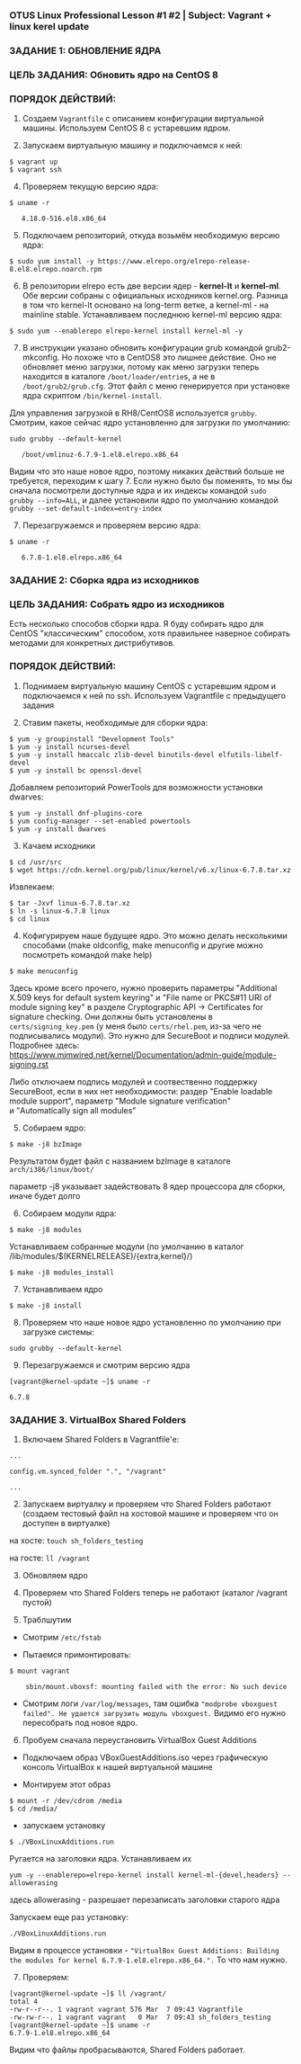 ### OTUS Linux Professional Lesson #1 #2 | Subject: Vagrant + linux kerel update
 
### ЗАДАНИЕ 1: ОБНОВЛЕНИЕ ЯДРА

### ЦЕЛЬ ЗАДАНИЯ: Обновить ядро на CentOS 8

### ПОРЯДОК ДЕЙСТВИЙ:

1. Создаем `Vagrantfile` с описанием конфигурации виртуальной машины. Используем CentOS 8 с устаревшим ядром.

2. Запускаем виртуальную машину и подключаемся к ней:
```
$ vagrant up
$ vagrant ssh
```
4. Проверяем текущую версию ядра:
```
$ uname -r
   
   4.18.0-516.el8.x86_64
```
5. Подключаем репозиторий, откуда возьмём необходимую версию ядра:
```
$ sudo yum install -y https://www.elrepo.org/elrepo-release-8.el8.elrepo.noarch.rpm 
```
6. В репозитории elrepo есть две версии ядер - **kernel-lt** и **kernel-ml**. Обе версии собраны с официальных исходников kernel.org.
Разница в том что kernel-lt основано на long-term ветке, а kernel-ml - на mainline stable. 
Устанавливаем последнюю kernel-ml версию ядра:
```
$ sudo yum --enablerepo elrepo-kernel install kernel-ml -y
```
7. В инструкции указано обновить конфигурации grub командой grub2-mkconfig. Но похоже что в CentOS8 это лишнее действие. Оно не обновляет меню загрузки,
потому как меню загрузки теперь находится в каталоге `/boot/loader/entrie`s, а не в `/boot/grub2/grub.cfg`. Этот файл с меню генерируется при установке ядра скриптом `/bin/kernel-install`.

Для управления загрузкой в RH8/CentOS8 используется `grubby`. Cмотрим, какое сейчас ядро установленно для загрузки по умолчанию:
```
sudo grubby --default-kernel
   
   /boot/vmlinuz-6.7.9-1.el8.elrepo.x86_64
```  
Видим что это наше новое ядро, поэтому никаких действий больше не требуется, переходим к шагу 7. Если нужно было бы поменять, то мы бы сначала посмотрели доступные ядра и их индексы 
командой `sudo grubby --info=ALL`, и далее установили ядро по умолчанию командой `grubby --set-default-index=entry-index`

7. Перезагружаемся и проверяем версию ядра:
```
$ uname -r
   
   6.7.8-1.el8.elrepo.x86_64
```


### ЗАДАНИЕ 2: Сборка ядра из исходников

### ЦЕЛЬ ЗАДАНИЯ: Собрать ядро из исходников

Есть несколько способов сборки ядра. Я буду собирать ядро для CentOS "классическим" способом, хотя правильнее наверное собирать методами для конкретных дистрибутивов.

### ПОРЯДОК ДЕЙСТВИЙ:

1. Поднимаем виртуальную машину CentOS с устаревшим ядром и подключаемся к ней по ssh. Используем Vagrantfile с предыдущего задания

2. Ставим пакеты, необходимые для сборки ядра:
```
$ yum -y groupinstall "Development Tools"
$ yum -y install ncurses-devel
$ yum -y install hmaccalc zlib-devel binutils-devel elfutils-libelf-devel
$ yum -y install bc openssl-devel
```
Добавляем репозиторий PowerTools для возможности установки dwarves:
```
$ yum -y install dnf-plugins-core
$ yum config-manager --set-enabled powertools
$ yum -y install dwarves
```
3. Качаем исходники
```
$ cd /usr/src
$ wget https://cdn.kernel.org/pub/linux/kernel/v6.x/linux-6.7.8.tar.xz
```
Извлекаем:
```
$ tar -Jxvf linux-6.7.8.tar.xz
$ ln -s linux-6.7.8 linux
$ cd linux
```
4. Кофигурируем наше будущее ядро. Это можно делать несколькими способами (make oldconfig, make menuconfig и другие можно посмотреть командой make help)
```
$ make menuconfig
```
Здесь кроме всего прочего, нужно проверить параметры "Additional X.509 keys for default system keyring" и "File name or PKCS#11 URI of module signing key" в разделе
Cryptographic API -> Certificates for signature checking. Они должны быть установлены в `certs/signing_key.pem` (у меня было `certs/rhel.pem`, из-за чего не подписывались модули). 
Это нужно для SecureBoot и подписи модулей. Подробнее здесь: https://www.mjmwired.net/kernel/Documentation/admin-guide/module-signing.rst

Либо отключаем подпись модулей и соотвественно поддержку SecureBoot, если в них нет необходимости: раздер "Enable loadable module support", параметр "Module signature verification"  
и "Automatically sign all modules"

5. Собираем ядро:
```
$ make -j8 bzImage
```
Результатом будет файл с названием bzImage в каталоге `arch/i386/linux/boot/`

параметр -j8 указывает задействовать 8 ядер процессора для сборки, иначе будет долго

6. Собираем модули ядра: 
```
$ make -j8 modules
```
Устанавливаем собранные модули (по умолчанию в каталог /lib/modules/$(KERNELRELEASE)/{extra,kernel}/)
```
$ make -j8 modules_install 
```
7. Устанавливаем ядро
```
$ make -j8 install
```
8. Проверяем что наше новое ядро установленно по умолчанию при загрузке системы:
```
sudo grubby --default-kernel
```
9. Перезагружаемся и смотрим версию ядра
```
[vagrant@kernel-update ~]$ uname -r

6.7.8
```

### ЗАДАНИЕ 3. VirtualBox Shared Folders

1. Включаем Shared Folders в Vagrantfile'е:
```
...

config.vm.synced_folder ".", "/vagrant"

...
```
2. Запускаем виртуалку и проверяем что Shared Folders работают (создаем тестовый файл на хостовой машине и проверяем что он доступен в виртуалке)

на хосте: `touch sh_folders_testing`

на госте: `ll /vagrant`

3. Обновляем ядро 

4. Проверяем что Shared Folders теперь не работают (каталог /vagrant пустой)

5. Траблшутим

- Смотрим `/etc/fstab`

- Пытаемся примонтировать:
```
$ mount vagrant

    sbin/mount.vboxsf: mounting failed with the error: No such device
```
- Смотрим логи `/var/log/messages`, там ошибка `"modprobe vboxguest failed". Не удается загрузить модуль vboxguest.` Видимо его нужно пересобрать под новое ядро. 

6. Пробуем сначала переустановить VirtualBox Guest Additions

- Подключаем образ VBoxGuestAdditions.iso через графическую консоль VirtualBox к нашей виртуальной машине

- Монтируем этот образ
```
$ mount -r /dev/cdrom /media
$ cd /media/
```
- запускаем установку 
```
$ ./VBoxLinuxAdditions.run
```
Ругается на заголовки ядра. Устанавливаем их
```
yum -y --enablerepo=elrepo-kernel install kernel-ml-{devel,headers} --allowerasing
```
здесь allowerasing - разрешает перезаписать заголовки старого ядра

Запускаем еще раз установку:
```
./VBoxLinuxAdditions.run
```
Видим в процессе установки - `"VirtualBox Guest Additions: Building the modules for kernel 6.7.9-1.el8.elrepo.x86_64.".` То что нам нужно. 

7. Проверяем:
```
[vagrant@kernel-update ~]$ ll /vagrant/
total 4
-rw-r--r--. 1 vagrant vagrant 576 Mar  7 09:43 Vagrantfile
-rw-rw-r--. 1 vagrant vagrant   0 Mar  7 09:43 sh_folders_testing
[vagrant@kernel-update ~]$ uname -r
6.7.9-1.el8.elrepo.x86_64
```
Видим что файлы пробрасываются, Shared Folders работает.











